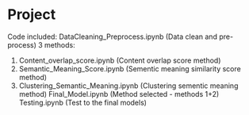 # Project
Code included:
DataCleaning_Preprocess.ipynb (Data clean and pre-process)
3 methods:
1. Content_overlap_score.ipynb (Content overlap score method)
2. Semantic_Meaning_Score.ipynb (Sementic meaning similarity score method)
3. Clustering_Semantic_Meaning.ipynb (Clustering sementic meaning method)
Final_Model.ipynb (Method selected - methods 1+2)
Testing.ipynb (Test to the final models)
